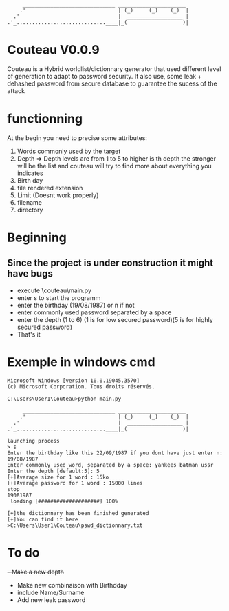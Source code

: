 ```
     ______________________________ ______________________
    .'                              | (_)     (_)    (_)  |
  .'                                |  __________________ |
.'_.............................____|_(                  )|

``` 

# Couteau V0.0.9
Couteau is a Hybrid worldlist/dictionnary generator that used different level of generation to adapt to password security.
It also use, some leak + dehashed password  from secure database to guarantee the sucess of the attack




# functionning
At the begin you need to precise some attributes: 

1. Words commonly used by the target
1. Depth => Depth levels are from 1 to 5 to higher is th depth the stronger will be the list and couteau will try to find more about everything you indicates
1. Birth day
1. file rendered extension
1. Limit (Doesnt work properly)
1. filename
1. directory




# Beginning
## Since the project is under construction it might have bugs
- execute \couteau\main.py
- enter s to start the programm
- enter the birthday (19/08/1987) or n if not
- enter commonly used password separated by a space
- enter the depth (1 to 6) (1 is for low secured password)(5 is for highly secured password)
- That's it



# Exemple in windows cmd
```
Microsoft Windows [version 10.0.19045.3570]
(c) Microsoft Corporation. Tous droits réservés.

C:\Users\User1\Couteau>python main.py

     ______________________________ ______________________
    .'                              | (_)     (_)    (_)  |
  .'                                |  __________________ |
.'_.............................____|_(                  )|

launching process
> s
Enter the birthday like this 22/09/1987 if you dont have just enter n: 19/08/1987
Enter commonly used word, separated by a space: yankees batman ussr
Enter the depth [default:5]: 5
[+]Average size for 1 word : 15ko
[+]Average password for 1 word : 15000 lines
stop
19081987
 loading [####################] 100%

[+]the dictionnary has been finished generated
[+]You can find it here
>C:\Users\User1\Couteau\pswd_dictionnary.txt

```

# To do 

~~- Make a new depth~~
- Make new combinaison with Birthdday
- include Name/Surname
- Add new leak password


